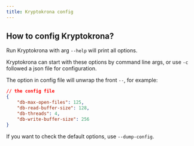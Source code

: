 ```yaml
---
title: Kryptokrona config
---
```


## How to config Kryptokrona?

Run Kryptokrona with arg `--help` will print all options.

Kryptokrona can start with these options by command line args, or use `-c` followed a json file for configuration.

The option in config file will unwrap the front `--`, for example:
```json
// the config file
{
    "db-max-open-files": 125,
    "db-read-buffer-size": 128,
    "db-threads": 4,
    "db-write-buffer-size": 256
}
```

If you want to check the default options, use `--dump-config`.
